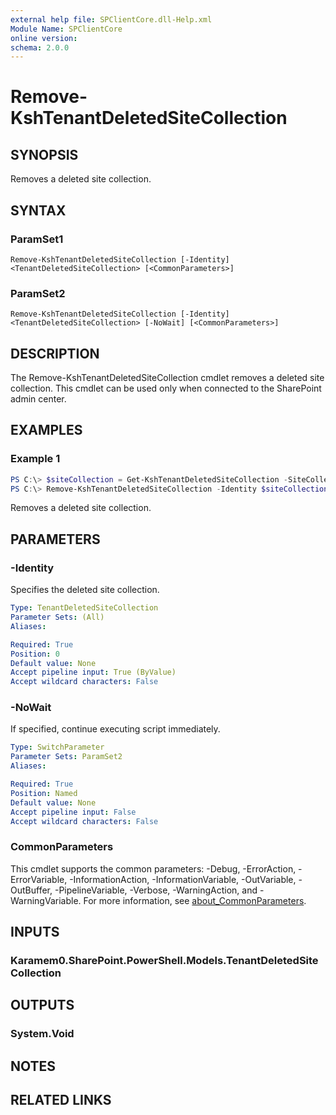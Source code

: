 ```yaml
---
external help file: SPClientCore.dll-Help.xml
Module Name: SPClientCore
online version:
schema: 2.0.0
---
```


# Remove-KshTenantDeletedSiteCollection

## SYNOPSIS
Removes a deleted site collection.

## SYNTAX

### ParamSet1
```
Remove-KshTenantDeletedSiteCollection [-Identity] <TenantDeletedSiteCollection> [<CommonParameters>]
```

### ParamSet2
```
Remove-KshTenantDeletedSiteCollection [-Identity] <TenantDeletedSiteCollection> [-NoWait] [<CommonParameters>]
```

## DESCRIPTION
The Remove-KshTenantDeletedSiteCollection cmdlet removes a deleted site collection.
This cmdlet can be used only when connected to the SharePoint admin center.

## EXAMPLES

### Example 1
```powershell
PS C:\> $siteCollection = Get-KshTenantDeletedSiteCollection -SiteCollectionUrl 'https://example.sharepoint.com/sites/hub'
PS C:\> Remove-KshTenantDeletedSiteCollection -Identity $siteCollection
```

Removes a deleted site collection.

## PARAMETERS

### -Identity
Specifies the deleted site collection.

```yaml
Type: TenantDeletedSiteCollection
Parameter Sets: (All)
Aliases:

Required: True
Position: 0
Default value: None
Accept pipeline input: True (ByValue)
Accept wildcard characters: False
```

### -NoWait
If specified, continue executing script immediately.

```yaml
Type: SwitchParameter
Parameter Sets: ParamSet2
Aliases:

Required: True
Position: Named
Default value: None
Accept pipeline input: False
Accept wildcard characters: False
```

### CommonParameters
This cmdlet supports the common parameters: -Debug, -ErrorAction, -ErrorVariable, -InformationAction, -InformationVariable, -OutVariable, -OutBuffer, -PipelineVariable, -Verbose, -WarningAction, and -WarningVariable. For more information, see [about_CommonParameters](http://go.microsoft.com/fwlink/?LinkID=113216).

## INPUTS

### Karamem0.SharePoint.PowerShell.Models.TenantDeletedSiteCollection

## OUTPUTS

### System.Void

## NOTES

## RELATED LINKS
